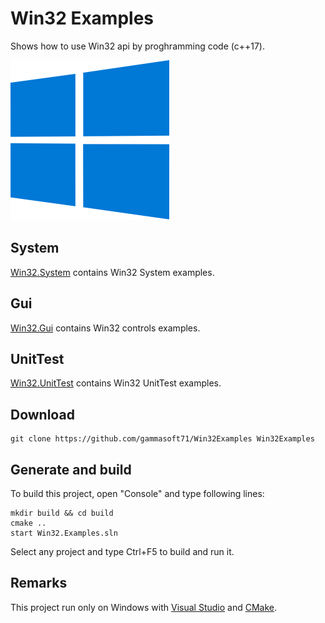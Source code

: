 ﻿
# Win32 Examples

Shows how to use Win32 api by proghramming code (c++17).

[![win32](docs/Pictures/win32_header.png)](https://gammasoft71.wixsite.com/gammasoft/win32)

## System

[Win32.System](./Win32.System/README.md) contains Win32 System examples.

## Gui

[Win32.Gui](./Win32.Gui/README.md) contains Win32 controls examples.

## UnitTest

[Win32.UnitTest](./Win32.UnitTest/README.md) contains Win32 UnitTest examples.

## Download

``` shell
git clone https://github.com/gammasoft71/Win32Examples Win32Examples
```

## Generate and build

To build this project, open "Console" and type following lines:


``` shell
mkdir build && cd build
cmake .. 
start Win32.Examples.sln
```

Select any project and type Ctrl+F5 to build and run it.

## Remarks

This project run only on Windows with [Visual Studio](https://www.visualstudio.com) and [CMake](https://cmake.org).







